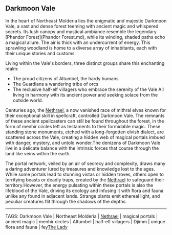 ## Darkmoon Vale

In the heart of Northeast Molderia lies the enigmatic and majestic Darkmoon Vale, a vast and dense forest teeming with ancient magic and whispered secrets. Its lush canopy and mystical ambiance resemble the legendary [Phandor Forest](Phandor Forest.md), while its winding, shaded paths echo a magical allure. The air is thick with an undercurrent of energy. This sprawling woodland is home to a diverse array of inhabitants, each with their unique stories and customs. 

Living within the Vale's borders, three distinct groups share this enchanting realm:
* The proud citizens of Altumbel, the hardy humans
* The Guardians a wandering tribe of orcs
* The reclusive half-elf villagers who embrace the serenity of the Vale
All living in harmony with its ancient power and seeking solace from the outside world.

Centuries ago, the [Nethrael](Nethrael.md), a now vanished race of mithral elves known for their exceptional skill in spellcraft, controlled Darkmoon Vale. The remnants of these ancient spellcasters can still be found throughout the forest, in the form of menhir circles left as testaments to their formidable magic. These standing stone monuments, etched with a long-forgotten elvish dialect, are scattered across the Vale, creating a hidden web of magical portals imbued with danger, mystery, and untold wonder.The denizens of Darkmoon Vale live in a delicate balance with the intrinsic forces that course through the land like veins within the earth. 

The portal network, veiled by an air of secrecy and complexity, draws many a daring adventurer lured by treasures and knowledge lost to the ages. While some portals lead to stunning vistas or hidden troves, others open to terrifying beasts or deadly traps, created by the [Nethrael](Nethrael.md) to safeguard their territory.However, the energy pulsating within these portals is also the lifeblood of the Vale, driving its ecology and infusing it with flora and fauna unlike any found in adjacent lands. Strange plants emit ethereal light, and peculiar creatures flit through the shadows of the depths. 

---
TAGS: Darkmoon Vale | Northeast Molderia | [Nethrael](Nethrael.md) | magical portals | ancient magic | menhir circles | Altumbel | half-elf villagers | Djimm | unique flora and fauna | fey[The Lady](../Gods/The%20Lady.md)

